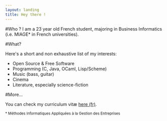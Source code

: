 ```yaml
---
layout: landing
title: Hey there !
---
```


#Who ?
I am a 23 year old French student, majoring in Business Informatics (i.e. MIAGE\*
in French universities).

#What?

Here's a short and non exhaustive list of my interests:

- Open Source & Free Software
- Programming (C, Java, OCaml, Lisp/Scheme)
- Music (bass, guitar)
- Cinema
- Literature, especially science-fiction

#More...

You can check my curriculum vitæ [here (fr)](/files/CV_Nicolas_Gaulard-Querol.pdf).

<sub>\* Méthodes Informatiques Appliquées à la Gestion des Entreprises</sub>
